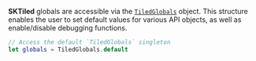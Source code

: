**SKTiled** globals are accessible via the [`TiledGlobals`][tiledglobals-url] object. This structure enables the user to set default values for various API objects, as well as enable/disable debugging functions.


```swift
// Access the default `TiledGlobals` singleton
let globals = TiledGlobals.default
```


[tiledglobals-url]:Classes/TiledGlobals.html
